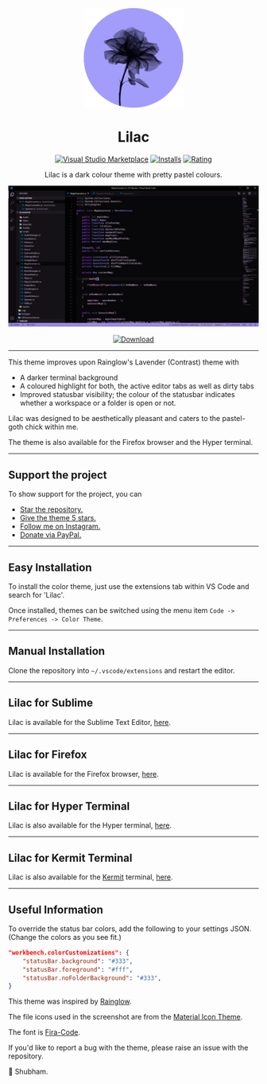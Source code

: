 <div align = "center">
<img alt="Lilac" src="https://raw.githubusercontent.com/shubham-saudolla/media/master/lilac-theme/lilacIconFull.png" width = "200"/>

# Lilac

[![Visual Studio Marketplace](https://img.shields.io/visual-studio-marketplace/v/shubham-saudolla.lilac.svg?style=for-the-badge&labelColor=000000&color=a29dfa)](https://marketplace.visualstudio.com/items?itemName=shubham-saudolla.lilac)
[![Installs](https://img.shields.io/visual-studio-marketplace/d/shubham-saudolla.lilac.svg?style=for-the-badge&labelColor=000000&color=a29dfa)](https://marketplace.visualstudio.com/items?itemName=shubham-saudolla.lilac)
[![Rating](https://img.shields.io/visual-studio-marketplace/stars/shubham-saudolla.lilac.svg?style=for-the-badge&labelColor=000000&color=a29dfa)](https://marketplace.visualstudio.com/items?itemName=shubham-saudolla.lilac)

Lilac is a dark colour theme with pretty pastel colours.

<a href="https://raw.githubusercontent.com/shubham-saudolla/media/master/lilac-theme/lilacCapture.png" target="_blank"><img src="https://raw.githubusercontent.com/shubham-saudolla/media/master/lilac-theme/lilacCapture.png" width = "769"/></a>

[![Download](https://img.shields.io/static/v1.svg?label=Download&message=VS%20Code&style=for-the-badge&labelColor=000000&color=a29dfa)](https://code.visualstudio.com/download)
</div>

---

This theme improves upon Rainglow's Lavender (Contrast) theme with

- A darker terminal background
- A coloured highlight for both, the active editor tabs as well as dirty tabs
- Improved statusbar visibility; the colour of the statusbar indicates whether a workspace or a folder is open or not.

Lilac was designed to be aesthetically pleasant and caters to the pastel-goth chick within me.

The theme is also available for the Firefox browser and the Hyper terminal.

---

## Support the project

To show support for the project, you can

- [Star the repository.](https://github.com/shubham-saudolla/Lilac-Theme)
- [Give the theme 5 stars.](https://marketplace.visualstudio.com/items?itemName=shubham-saudolla.lilac)
- [Follow me on Instagram.](https://www.instagram.com/s.phoenix99/)
- [Donate via PayPal.](https://paypal.me/shubhamsaudolla)

---

## Easy Installation

To install the color theme, just use the extensions tab within VS Code and search for 'Lilac'.

Once installed, themes can be switched using the menu item `Code -> Preferences -> Color Theme`.

---

## Manual Installation

Clone the repository into `~/.vscode/extensions` and restart the editor.

---

## Lilac for Sublime

Lilac is available for the Sublime Text Editor, [here](https://github.com/shubham-saudolla/Lilac-Sublime).

---

## Lilac for Firefox

Lilac is available for the Firefox browser, [here](https://addons.mozilla.org/en-US/firefox/addon/lilactheme/).

---

## Lilac for Hyper Terminal

Lilac is also available for the Hyper terminal, [here](https://github.com/shubham-saudolla/hyper-lilac-theme).

---

## Lilac for Kermit Terminal

Lilac is also available for the [Kermit](https://github.com/orhun/kermit) terminal, [here](https://github.com/orhun/base16-kermit/blob/master/themes/base16-lilac.config).

---

## Useful Information

To override the status bar colors, add the following to your settings JSON. (Change the colors as you see fit.)

```json
"workbench.colorCustomizations": {
    "statusBar.background": "#333",
    "statusBar.foreground": "#fff",
    "statusBar.noFolderBackground": "#333",
}
```

This theme was inspired by [Rainglow](https://github.com/rainglow/vscode).

The file icons used in the screenshot are from the [Material Icon Theme](https://marketplace.visualstudio.com/items?itemName=PKief.material-icon-theme).

The font is [Fira-Code](https://github.com/tonsky/FiraCode).

If you'd like to report a bug with the theme, please raise an issue with the repository.

👾 Shubham.
